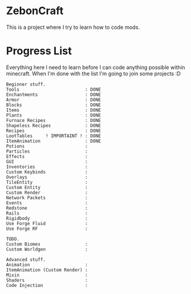 # ZebonCraft

This is a project where I try to learn how to code mods.

# Progress List

Everything here I need to learn before I can code anything possible within minecraft.
When I'm done with the list I'm going to join some projects :D

```
Beginner stuff.
Tools                         : DONE
Enchantments                  : DONE
Armor                         : DONE
Blocks                        : DONE
Items                         : DONE
Plants                        : DONE
Furnace Recipes               : DONE
Shapeless Recipes             : DONE
Recipes                       : DONE
LootTables     ! IMPORTAINT ! : DONE
ItemAnimation                 : DONE
Potions                       :
Particles                     :
Effects                       :
GUI                           :
Inventories                   :
Custom Keybinds               :
Overlays                      :
TileEntity                    :
Custom Entity                 :
Custom Render                 :
Network Packets               :
Events                        :
Redstone                      :
Rails                         :
Rigidbody                     :
Use Forge Fluid               :
Use Forge RF                  :

TODO.
Custom Biomes                 :
Custom Worldgen               :

Advanced stuff.
Animation                     :
ItemAnimation (Custom Render) :
Mixin                         :
Shaders                       :
Code Injection                :
```
